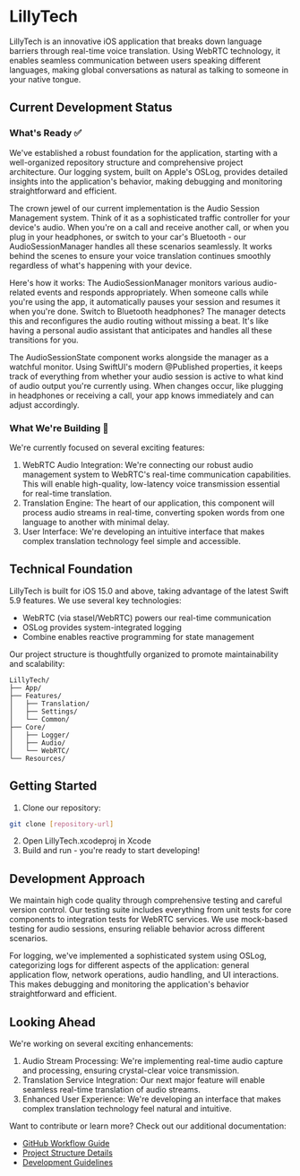 # LillyTech

LillyTech is an innovative iOS application that breaks down language barriers through real-time voice translation. Using WebRTC technology, it enables seamless communication between users speaking different languages, making global conversations as natural as talking to someone in your native tongue.

## Current Development Status

### What's Ready ✅

We've established a robust foundation for the application, starting with a well-organized repository structure and comprehensive project architecture. Our logging system, built on Apple's OSLog, provides detailed insights into the application's behavior, making debugging and monitoring straightforward and efficient.

The crown jewel of our current implementation is the Audio Session Management system. Think of it as a sophisticated traffic controller for your device's audio. When you're on a call and receive another call, or when you plug in your headphones, or switch to your car's Bluetooth - our AudioSessionManager handles all these scenarios seamlessly. It works behind the scenes to ensure your voice translation continues smoothly regardless of what's happening with your device.

Here's how it works: The AudioSessionManager monitors various audio-related events and responds appropriately. When someone calls while you're using the app, it automatically pauses your session and resumes it when you're done. Switch to Bluetooth headphones? The manager detects this and reconfigures the audio routing without missing a beat. It's like having a personal audio assistant that anticipates and handles all these transitions for you.

The AudioSessionState component works alongside the manager as a watchful monitor. Using SwiftUI's modern @Published properties, it keeps track of everything from whether your audio session is active to what kind of audio output you're currently using. When changes occur, like plugging in headphones or receiving a call, your app knows immediately and can adjust accordingly.

### What We're Building 🚧

We're currently focused on several exciting features:

1. WebRTC Audio Integration: We're connecting our robust audio management system to WebRTC's real-time communication capabilities. This will enable high-quality, low-latency voice transmission essential for real-time translation.
2. Translation Engine: The heart of our application, this component will process audio streams in real-time, converting spoken words from one language to another with minimal delay.
3. User Interface: We're developing an intuitive interface that makes complex translation technology feel simple and accessible.

## Technical Foundation

LillyTech is built for iOS 15.0 and above, taking advantage of the latest Swift 5.9 features. We use several key technologies:

- WebRTC (via stasel/WebRTC) powers our real-time communication
- OSLog provides system-integrated logging
- Combine enables reactive programming for state management

Our project structure is thoughtfully organized to promote maintainability and scalability:

```
LillyTech/
├── App/
├── Features/
│   ├── Translation/
│   ├── Settings/
│   └── Common/
├── Core/
│   ├── Logger/
│   ├── Audio/
│   └── WebRTC/
└── Resources/
```

## Getting Started

1. Clone our repository:
```bash
git clone [repository-url]
```

2. Open LillyTech.xcodeproj in Xcode
3. Build and run - you're ready to start developing!

## Development Approach

We maintain high code quality through comprehensive testing and careful version control. Our testing suite includes everything from unit tests for core components to integration tests for WebRTC services. We use mock-based testing for audio sessions, ensuring reliable behavior across different scenarios.

For logging, we've implemented a sophisticated system using OSLog, categorizing logs for different aspects of the application: general application flow, network operations, audio handling, and UI interactions. This makes debugging and monitoring the application's behavior straightforward and efficient.

## Looking Ahead

We're working on several exciting enhancements:

1. Audio Stream Processing: We're implementing real-time audio capture and processing, ensuring crystal-clear voice transmission.
2. Translation Service Integration: Our next major feature will enable seamless real-time translation of audio streams.
3. Enhanced User Experience: We're developing an interface that makes complex translation technology feel natural and intuitive.

Want to contribute or learn more? Check out our additional documentation:
- [GitHub Workflow Guide](docs/workflow.md)
- [Project Structure Details](docs/structure.md)
- [Development Guidelines](docs/guidelines.md)
